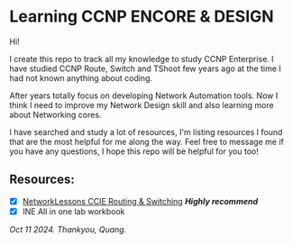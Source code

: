 # Learning CCNP ENCORE & DESIGN
Hi!

I create this repo to track all my knowledge to study CCNP Enterprise. I have studied CCNP Route, Switch and TShoot few years ago at the time I had not known anything about coding.

After years totally focus on developing Network Automation tools. Now I think I need to improve my Network Design skill and also learning more about Networking cores.

I have searched and study a lot of resources, I'm listing resources I found that are the most helpful for me along the way.
Feel free to message me if you have any questions, I hope this repo will be helpful for you too!

## Resources:
- [x] [NetworkLessons CCIE Routing & Switching](https://networklessons.com/cisco/ccie-routing-switching) ***Highly recommend***
- [x] INE All in one lab workbook

*Oct 11 2024. Thankyou,*
*Quang.*